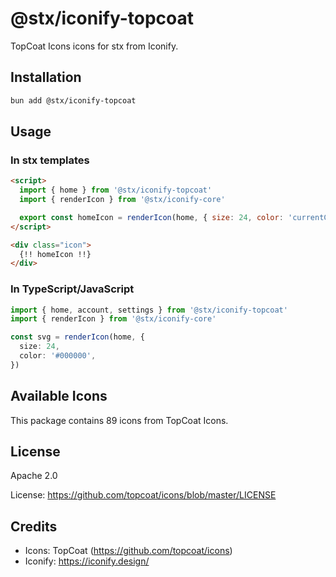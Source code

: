 # @stx/iconify-topcoat

TopCoat Icons icons for stx from Iconify.

## Installation

```bash
bun add @stx/iconify-topcoat
```

## Usage

### In stx templates

```html
<script>
  import { home } from '@stx/iconify-topcoat'
  import { renderIcon } from '@stx/iconify-core'

  export const homeIcon = renderIcon(home, { size: 24, color: 'currentColor' })
</script>

<div class="icon">
  {!! homeIcon !!}
</div>
```

### In TypeScript/JavaScript

```typescript
import { home, account, settings } from '@stx/iconify-topcoat'
import { renderIcon } from '@stx/iconify-core'

const svg = renderIcon(home, {
  size: 24,
  color: '#000000',
})
```

## Available Icons

This package contains 89 icons from TopCoat Icons.

## License

Apache 2.0

License: https://github.com/topcoat/icons/blob/master/LICENSE

## Credits

- Icons: TopCoat (https://github.com/topcoat/icons)
- Iconify: https://iconify.design/
